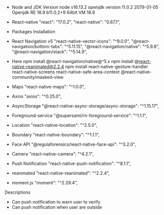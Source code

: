 - Node and JDK Version
node v16.13.2
openjdk version 11.0.2 2079-01-05
Openjdk RE 18.9 b11.0.2+9
64bit VM 18.9

- React-native
"react": "17.0.2",
"react-native": "0.67.1",


- Packages Installation

- React Navigation v5
"react-native-vector-icons": "^9.0.0",
"@react-navigation/bottom-tabs": "^5.11.15",
"@react-navigation/native": "^5.9.8",
"@react-navigation/stack": "^5.14.9",

- Here
npm install @react-navigation/native@^5.x
npm install @react-native-reanimated@2.2.4
npm install  react-native-gesture-handler react-native-screens react-native-safe-area-context @react-native-community/masked-view

- Maps
"react-native-maps": "^1.0.0",

- Axios
"axios": "^0.25.0",

- AsyncStorage
"@react-native-async-storage/async-storage": "^1.15.17",

- Foreground-service
"@supersami/rn-foreground-service": "^1.1.1",

- Location
"react-native-location": "^2.5.0",

- Boundary
"react-native-boundary": "^1.1.1",

- Face API
"@regulaforensics/react-native-face-api": "^3.2.0",

- Camera
"react-native-camera": "^4.2.1",

- Push Notification
"react-native-push-notification": "^8.1.1",

- reanimated
"react-native-reanimated": "^2.2.4",

- moment.js
"moment": "^2.29.4",

Descriptions
- Can push notification to warn user to verify
- Can push notification when user are outside